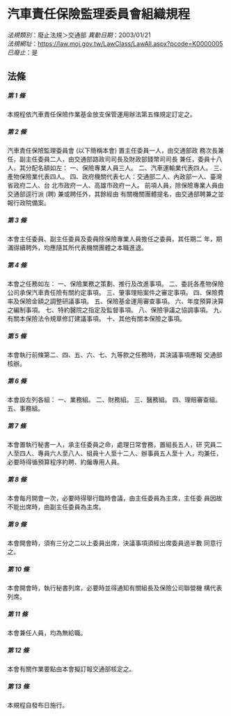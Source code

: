 # 汽車責任保險監理委員會組織規程

*法規類別*：廢止法規＞交通部
*異動日期*：2003/01/21  
*法規網址*：https://law.moj.gov.tw/LawClass/LawAll.aspx?pcode=K0000005
*已廢止*：是


## 法條
##### 第 1 條
本規程依汽車責任保險作業基金放支保管運用辦法第五條規定訂定之。

##### 第 2 條
汽車責任保險監理委員會 (以下簡稱本會) 置主任委員一人，由交通部政
務次長兼任，副主任委員二人，由交通部路政司司長及財政部錢幣司司長
兼任，委員十八人，其分配名額如左：
一、保險專業人員三人。
二、汽車運輸業代表四人。
三、產物保險業代表四人。
四、政府機關代表七人：交通部二人、內政部一人、臺灣省政府二人、台
    北市政府一人、高雄市政府一人。
前項人員，除保險專業人員由交通部逕行派 (聘) 兼或聘任外，其餘經由
有關機關團體提名，由交通部聘兼之並報行政院備案。


##### 第 3 條
本會主任委員、副主任委員及委員除保險專業人員擔任之委員，其任期二
年，期滿得續聘外，均應隨其所代表機關團體之本職進退。

##### 第 4 條
本會之任務如左：
一、保險業務之策劃、推行及改進事項。
二、委託各產物保險公司承保汽車責任險有關約定事項。
三、肇事理賠案件之審定事項。
四、保險費率及保險金額之調整研議事項。
五、保險基金運用審查事項。
六、年度預算決算之編制事項。
七、特約醫院之指定及監督事項。
八、保險爭議之協調事項。
九、有關本保險法令規章修訂建議事項。
十、其他有關本保險之事項。

##### 第 5 條
本會執行前條第二、四、五、六、七、九等款之任務時，其決議事項應報
交通部核辦。

##### 第 6 條
本會設左列各組：
一、業務組。
二、財務組。
三、醫務組。
四、理賠審查組。
五、事務組。


##### 第 7 條
本會置執行秘書一人，承主任委員之命，處理日常會務，置組長五人，研
究員二人至四人、專員六人至八人、組員十人至十二人、辦事員五人至十
人，均兼任，必要時得循預算程序約聘、約僱專用人員。

##### 第 8 條
本會每月開會一次，必要時得舉行臨時會議，由主任委員為主席，主任委
員因故不能出席時，由副主任委員為主席。

##### 第 9 條
本會開會時，須有三分之二以上委員出席，決議事項須經出席委員過半數
同意行之。

##### 第 10 條
本會開會時，執行秘書列席，必要時並得通知有關組長及保險公司聯營機
構代表列席。

##### 第 11 條
本會兼任人員，均為無給職。

##### 第 12 條
本會有關作業要點由本會擬訂報交通部核定之。

##### 第 13 條
本規程自發布日施行。


